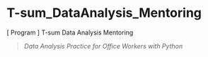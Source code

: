 # T-sum_DataAnalysis_Mentoring

[ Program ] T-sum Data Analysis Mentoring

> *Data Analysis Practice for Office Workers with Python*
